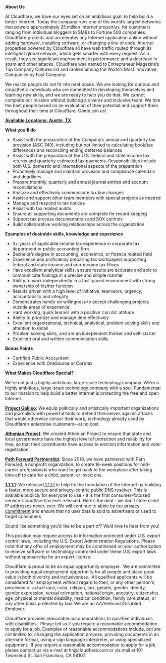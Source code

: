 <div class="content-intro">
	<div><strong>About Us</strong></div>
	<div>
		<p><span style="font-weight: 400;">At Cloudflare, we have our eyes set on an ambitious goal: to help build a better Internet. Today the company runs one of the world’s largest networks that powers approximately 25 million Internet properties, for customers ranging from individual bloggers to SMBs to Fortune 500 companies. Cloudflare protects and accelerates any Internet application online without adding hardware, installing software, or changing a line of code. Internet properties powered by Cloudflare all have web traffic routed through its intelligent global network, which gets smarter with every request. As a result, they see significant improvement in performance and a decrease in spam and other attacks. Cloudflare was named to Entrepreneur Magazine’s Top Company Cultures list and ranked among the World’s Most Innovative Companies by Fast Company.</span><span style="font-weight: 400;">&nbsp;</span></p>
		<p><span style="font-weight: 400;">We realize people do not fit into neat boxes. We are looking for curious and empathetic individuals who are committed to developing themselves and learning new skills, and we are ready to help you do that. We cannot complete our mission without building a diverse and inclusive team. We hire the best people based on an evaluation of their potential and support them throughout their time at Cloudflare. Come join us!&nbsp;</span></p>
	</div>
</div>
<p><span style="text-decoration: underline;"><strong>Available</strong><strong>&nbsp;Locations: Austin, TX</strong></span></p>
<p><strong>What you'll do</strong></p>
<ul>
	<li>Assist with the preparation of the Company’s annual and quarterly tax provision (ASC 740), including but not limited to calculating book/tax differences and reconciling ending deferred balances</li>
	<li>Assist with the preparation of the U.S. federal and state income tax returns and quarterly estimated tax payments. Responsibilities include both U.S. domestic and international aspects of the preparation</li>
	<li>Proactively manage and maintain provision and compliance calendars and deadlines</li>
	<li>Prepare monthly, quarterly and annual journal entries and account reconciliations</li>
	<li>Analyze and effectively communicate tax law changes</li>
	<li>Assist and support other team members with special projects as needed</li>
	<li>Manage and respond to tax notices</li>
	<li>Assist with tax related audits</li>
	<li>Ensure all supporting documents are complete for record keeping</li>
	<li>Support tax process documentation and SOX controls</li>
	<li>Build collaborative working relationships across the organization&nbsp;</li>
</ul>
<p><strong>Examples of desirable skills, knowledge and experience</strong></p>
<ul>
	<li>3+ years of applicable income tax experience in corporate tax department or public accounting firm&nbsp;</li>
	<li>Bachelor’s degree in accounting, economics, or finance related field</li>
	<li>Experience and proficiency preparing tax workpapers supporting federal and state income and non-income tax filings</li>
	<li>Have excellent analytical skills, ensure results are accurate and able to communicate findings in a precise and simple manner</li>
	<li>Ability to work independently in a fast-paced environment with strong ownership of his/her function</li>
	<li>Results driven with a high level of initiative, teamwork, urgency, accountability and integrity</li>
	<li>Demonstrates hands-on willingness to accept challenging projects outside areas of experience</li>
	<li>Hard working, quick learner with a positive ‘can do' attitude</li>
	<li>Ability to prioritize and manage time effectively</li>
	<li>Excellent organizational, technical, analytical, problem solving skills and attention to detail</li>
	<li>Problem solving skills, and are an independent thinker and self-starter</li>
	<li>Excellent oral and written communication skills</li>
</ul>
<p><strong>Bonus Points</strong></p>
<ul>
	<li>Certified Public Accountant</li>
	<li>Experience with OneSource or Corptax</li>
</ul>
<div class="content-conclusion">
	<p><strong>What Makes Cloudflare Special?</strong></p>
	<p><span style="font-weight: 400;">We’re not just a highly ambitious, large-scale technology company. We’re a highly ambitious, large-scale technology company with a soul. Fundamental to our mission to help build a better Internet is protecting the free and open Internet.</span></p>
	<p><a href="https://blog.cloudflare.com/protecting-free-expression-online/"><strong>Project Galileo</strong></a><span style="font-weight: 400;">: We equip politically and artistically important organizations and journalists with powerful tools to defend themselves against attacks that would otherwise censor their work, technology already used by Cloudflare’s enterprise customers--at no cost.</span></p>
	<p><strong><a href="https://www.cloudflare.com/athenian/">Athenian Project</a></strong><span style="font-weight: 400;">: We created Athenian Project to ensure that state and local governments have the highest level of protection and reliability for free, so that their constituents have access to election information and voter registration.</span></p>
	<p><a href="https://blog.cloudflare.com/tag/path-forward/"><strong>Path Forward Partnership</strong></a><span style="font-weight: 400;">: Since 2016, we have partnered with Path Forward, a nonprofit organization, to create 16-week positions for mid-career professionals who want to get back to the workplace after taking time off to care for a child, parent, or loved one.</span></p>
	<p><a href="https://1.1.1.1/"><strong>1.1.1.1</strong></a><span style="font-weight: 400;">: We released</span><a href="https://1.1.1.1/"> <span style="font-weight: 400;">1.1.1.1</span></a><span style="font-weight: 400;"> to help fix the foundation of the Internet by building a faster, more secure and privacy-centric public DNS resolver. This is available publicly for everyone to use - it is the first consumer-focused service Cloudflare has ever released. Here’s the deal - we don’t store client IP addresses never, ever. We will continue to abide by our</span><a href="https://developers.cloudflare.com/1.1.1.1/privacy/public-dns-resolver"> privacy commitment</a><span style="font-weight: 400;"> and ensure that no user data is sold to advertisers or used to target consumers.</span></p>
	<p><span style="font-weight: 400;">Sound like something you’d like to be a part of? We’d love to hear from you!</span></p>
	<p><span style="font-weight: 400;">This position may require access to information protected under U.S. export control laws, including the U.S. Export Administration Regulations. Please note that any offer of employment may be conditioned on your authorization to receive software or technology controlled under these U.S. export laws without sponsorship for an export license.</span></p>
	<p><span style="font-weight: 400;">Cloudflare is proud to be an equal opportunity employer. &nbsp;We are committed to providing equal employment opportunity for all people and place great value in both diversity and inclusiveness. &nbsp;All qualified applicants will be considered for employment without regard to their, or any other person's, perceived or actual</span> <span style="font-weight: 400;">race, color, religion, sex, gender, gender identity, gender expression, sexual orientation, national origin, ancestry, citizenship, age, physical or mental disability, medical condition, family care status, or any other basis protected by law. </span><span style="font-weight: 400;">We are an AA/Veterans/Disabled Employer.</span></p>
	<p><span style="font-weight: 400;">Cloudflare provides reasonable accommodations to qualified individuals with disabilities. &nbsp;Please tell us if you require a reasonable accommodation to apply for a job. Examples of reasonable accommodations include, but are not limited to, changing the application process, providing documents in an alternate format, using a sign language interpreter, or using specialized equipment. &nbsp;If you require a reasonable accommodation to apply for a job, please contact us via e-mail at </span><span style="font-weight: 400;">hr@cloudflare.com</span><span style="font-weight: 400;"> or via mail at 101 Townsend St. San Francisco, CA 94107.</span></p>
</div>
